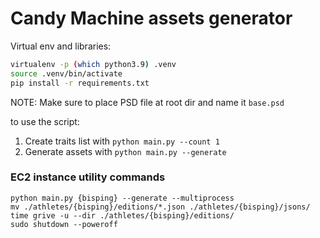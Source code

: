 # Candy Machine assets generator

Virtual env and libraries:
```bash
virtualenv -p (which python3.9) .venv
source .venv/bin/activate
pip install -r requirements.txt
```

NOTE: Make sure to place PSD file at root dir and name it `base.psd`

to use the script:
1. Create traits list with `python main.py --count 1`
2. Generate assets with `python main.py --generate`

### EC2 instance utility commands

```fish
python main.py {bisping} --generate --multiprocess
mv ./athletes/{bisping}/editions/*.json ./athletes/{bisping}/jsons/
time grive -u --dir ./athletes/{bisping}/editions/
sudo shutdown --poweroff
```
